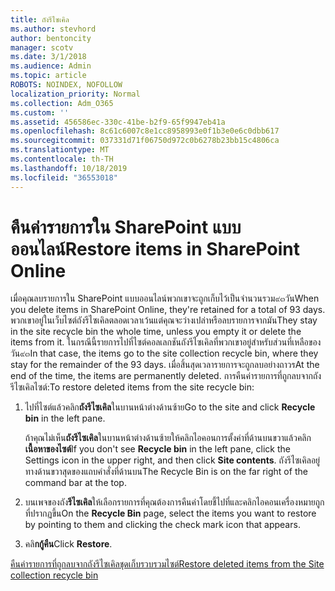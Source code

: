 ```yaml
---
title: ถังรีไซเคิล
ms.author: stevhord
author: bentoncity
manager: scotv
ms.date: 3/1/2018
ms.audience: Admin
ms.topic: article
ROBOTS: NOINDEX, NOFOLLOW
localization_priority: Normal
ms.collection: Adm_O365
ms.custom: ''
ms.assetid: 456586ec-330c-41be-b2f9-65f9947eb41a
ms.openlocfilehash: 8c61c6007c8e1cc8958993e0f1b3e0e6c0dbb617
ms.sourcegitcommit: 037331d71f06750d972c0b6278b23bb15c4806ca
ms.translationtype: MT
ms.contentlocale: th-TH
ms.lasthandoff: 10/18/2019
ms.locfileid: "36553018"
---
```

# <a name="restore-items-in-sharepoint-online"></a><span data-ttu-id="348d4-102">คืนค่ารายการใน SharePoint แบบออนไลน์</span><span class="sxs-lookup"><span data-stu-id="348d4-102">Restore items in SharePoint Online</span></span>

<span data-ttu-id="348d4-103">เมื่อคุณลบรายการใน SharePoint แบบออนไลน์พวกเขาจะถูกเก็บไว้เป็นจำนวนรวม๙๓วัน</span><span class="sxs-lookup"><span data-stu-id="348d4-103">When you delete items in SharePoint Online, they're retained for a total of 93 days.</span></span> <span data-ttu-id="348d4-104">พวกเขาอยู่ในเว็บไซต์ถังรีไซเคิลตลอดเวลาเว้นแต่คุณจะว่างเปล่าหรือลบรายการจากมัน</span><span class="sxs-lookup"><span data-stu-id="348d4-104">They stay in the site recycle bin the whole time, unless you empty it or delete the items from it.</span></span> <span data-ttu-id="348d4-105">ในกรณีนี้รายการไปที่ไซต์คอลเลกชันถังรีไซเคิลที่พวกเขาอยู่สำหรับส่วนที่เหลือของวัน๙๓</span><span class="sxs-lookup"><span data-stu-id="348d4-105">In that case, the items go to the site collection recycle bin, where they stay for the remainder of the 93 days.</span></span> <span data-ttu-id="348d4-106">เมื่อสิ้นสุดเวลารายการจะถูกลบอย่างถาวร</span><span class="sxs-lookup"><span data-stu-id="348d4-106">At the end of the time, the items are permanently deleted.</span></span> <span data-ttu-id="348d4-107">การคืนค่ารายการที่ถูกลบจากถังรีไซเคิลไซต์:</span><span class="sxs-lookup"><span data-stu-id="348d4-107">To restore deleted items from the site recycle bin:</span></span>
  
1. <span data-ttu-id="348d4-108">ไปที่ไซต์แล้วคลิก**ถังรีไซเคิล**ในบานหน้าต่างด้านซ้าย</span><span class="sxs-lookup"><span data-stu-id="348d4-108">Go to the site and click **Recycle bin** in the left pane.</span></span> 
    
    <span data-ttu-id="348d4-109">ถ้าคุณไม่เห็น**ถังรีไซเคิล**ในบานหน้าต่างด้านซ้ายให้คลิกไอคอนการตั้งค่าที่ด้านบนขวาแล้วคลิก**เนื้อหาของไซต์**</span><span class="sxs-lookup"><span data-stu-id="348d4-109">If you don't see **Recycle bin** in the left pane, click the Settings icon in the upper right, and then click **Site contents**.</span></span> <span data-ttu-id="348d4-110">ถังรีไซเคิลอยู่ทางด้านขวาสุดของแถบคำสั่งที่ด้านบน</span><span class="sxs-lookup"><span data-stu-id="348d4-110">The Recycle Bin is on the far right of the command bar at the top.</span></span>
    
2. <span data-ttu-id="348d4-111">บนเพจของถัง**รีไซเคิล**ให้เลือกรายการที่คุณต้องการคืนค่าโดยชี้ไปที่และคลิกไอคอนเครื่องหมายถูกที่ปรากฏขึ้น</span><span class="sxs-lookup"><span data-stu-id="348d4-111">On the **Recycle Bin** page, select the items you want to restore by pointing to them and clicking the check mark icon that appears.</span></span> 
    
3. <span data-ttu-id="348d4-112">คลิ**กกู้คืน**</span><span class="sxs-lookup"><span data-stu-id="348d4-112">Click **Restore**.</span></span>
    
[<span data-ttu-id="348d4-113">คืนค่ารายการที่ถูกลบจากถังรีไซเคิลชุดเก็บรวบรวมไซต์</span><span class="sxs-lookup"><span data-stu-id="348d4-113">Restore deleted items from the Site collection recycle bin</span></span>](https://go.microsoft.com/fwlink/?linkid=866439)
  

